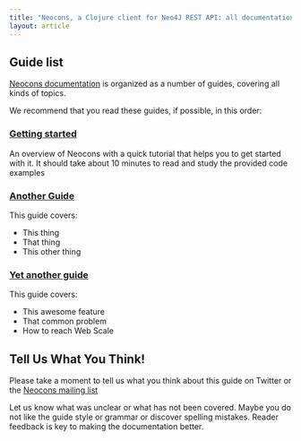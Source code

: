 ```yaml
---
title: "Neocons, a Clojure client for Neo4J REST API: all documentation guides"
layout: article
---
```


## Guide list

[Neocons documentation](https://github.com/clojurewerkz/) is organized as a number of guides, covering all kinds of topics.

We recommend that you read these guides, if possible, in this order:


###  [Getting started](/articles/getting_started.html)

An overview of Neocons with a quick tutorial that helps you to get started with it. It should take about
10 minutes to read and study the provided code examples

### [Another Guide](/)

This guide covers:

 * This thing
 * That thing
 * This other thing


### [Yet another guide](/)

This guide covers:

 * This awesome feature
 * That common problem
 * How to reach Web Scale


## Tell Us What You Think!

Please take a moment to tell us what you think about this guide on Twitter or the [Neocons mailing list](/)

Let us know what was unclear or what has not been covered. Maybe you do not like the guide style or grammar or discover spelling mistakes. Reader feedback is key to making the documentation better.
